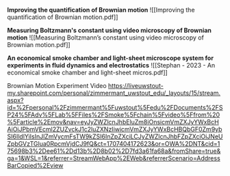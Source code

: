 
**Improving the quantification of Brownian motion**
![[Improving the quantification of Brownian motion.pdf]]


**Measuring Boltzmann's constant using video microscopy of Brownian motion**
![[Measuring Boltzmann’s constant using video microscopy of Brownian motion.pdf]]


**An economical smoke chamber and light-sheet microscope system for experiments in fluid dynamics and electrostatics**
![[Stephan - 2023 - An economical smoke chamber and light-sheet micros.pdf]]

Brownian Motion Experiment Video
https://liveuwstout-my.sharepoint.com/personal/zimmermant_uwstout_edu/_layouts/15/stream.aspx?id=%2Fpersonal%2Fzimmermant%5Fuwstout%5Fedu%2FDocuments%2FSP24%5FAdv%5FLab%5FFiles%2FSmoke%5Fchain%5Fvideo%5Ffrom%20%5Farticle%2Emov&nav=eyJyZWZlcnJhbEluZm8iOnsicmVmZXJyYWxBcHAiOiJPbmVEcml2ZUZvckJ1c2luZXNzIiwicmVmZXJyYWxBcHBQbGF0Zm9ybSI6IldlYiIsInJlZmVycmFsTW9kZSI6InZpZXciLCJyZWZlcnJhbFZpZXciOiJNeUZpbGVzTGlua0RpcmVjdCJ9fQ&ct=1707404172623&or=OWA%2DNT&cid=175698b3%2Dee61%2Dd13b%2D8b02%2D7fd3a61fa68a&fromShare=true&ga=1&WSL=1&referrer=StreamWebApp%2EWeb&referrerScenario=AddressBarCopied%2Eview